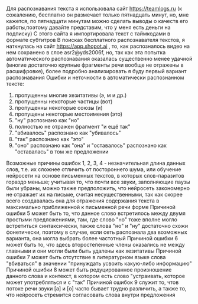 Для распознавания текста я использовала сайт https://teamlogs.ru (к сожалению, бесплатно он размечает только пятнадцать минут, но, мне кажется, по пятнадцати минутам можно сделать выводы о качеств его работы,поэтому давайте представим, что у меня есть деньги на подписку)
С этого сайта я импортировала текст с таймкодами в формате субтитров
В поисках бесплатного распознавателя текстов, я наткнулась на сайт https://app.shopot.ai , то, как распозналось видео на нем сохранено в слое asr2@yds2006f, но, так как эта попытка автоматического распознавания оказалась существенно менее удачной (многие достаточно крупные фрагменты речи вообще не отражены в расшифровке), более подробно анализировать я буду первый вариант распознавания
Ошибки и неточности в автоматически распознанном тексте:
1) пропущенны многие хезитативы (э, м и др.)
2) пропущенны некоторые частицы (вот)
3) пропущенны некоторые союзы (и)
4) пропущены некоторые местоимения (это)
5) "ну" распознано как "но"
6) полностью не отражен фрагмент "и ещё так"
7) "вбивалось" распознано как "убивалось"
8) "так" распознано как "это"
9) "оно" распознано как "она" и "оставалось" распознано как "оставалась" в том же предложении

Возможные причины ошибок 1, 2, 3, 4 - незначительная длина данных слов, т.е. их сложнее отличить от постороннего шума, или обучение нейросети на основе письменных текстов, в которых слов-паразитов гораздо меньше; учитывая то, что почти все звуки, заполняющие паузы были убраны, можно также предположить, что нейросеть закономерно не отражает их на письме, считая несущественными, так как скорее всего создавалась она для отражения содержания текста в максимально приближенной к письменной речи форме 
Причиной ошибки 5 может быть то, что данное слово встретилось между двумя простыми предложениями, там, где слово "но" тоже вполне могло встретиться синтаксически, также слова "но" и "ну" достаточно схожи фонетически, поэтому в случае, если сеть распознала два возможных варианта, она могла выбрать более частотный
Причиной ошибки 6 может быть то, что здесь второстепенные члены оказались не между главными и они могли были быть удалены как хезитативы 
Причиной ошибки 7 может быть отсутствие в литературном языке слова "вбиваться" в значении "принуждать усвоить какую-либо информацию"
Причиной ошибки 8 может быть редуцированное произношение данного слова и контекст, в котором есть слово "устраивать, которое может употребляться и с "так"
Причиной ошибок 9 служит то, чтов потоке речи звуки [а] и [о] часто бывает трудно различить, а также то, что нейросеть стремится согласовать слова внутри предложения
